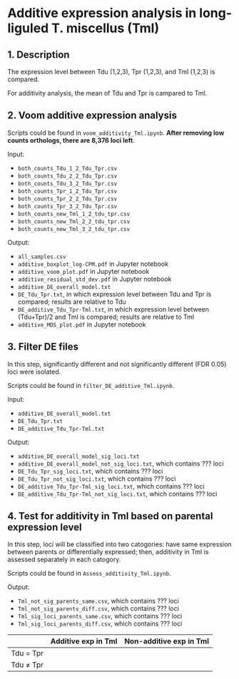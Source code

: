 # Additive expression analysis in long-liguled T. miscellus (Tml)

## 1. Description
The expression level between Tdu (1,2,3), Tpr (1,2,3), and Tml (1,2,3) is compared.

For additivity analysis, the mean of Tdu and Tpr is campared to Tml.

## 2. Voom additive expression analysis
Scripts could be found in `voom_additivity_Tml.ipynb`. **After removing low counts orthologs, there are 8,376 loci left**.

Input:
  - `both_counts_Tdu_1_2_Tdu_Tpr.csv`
  - `both_counts_Tdu_2_2_Tdu_Tpr.csv`
  - `both_counts_Tdu_3_2_Tdu_Tpr.csv`
  - `both_counts_Tpr_1_2_Tdu_Tpr.csv`
  - `both_counts_Tpr_2_2_Tdu_Tpr.csv`
  - `both_counts_Tpr_3_2_Tdu_Tpr.csv`
  - `both_counts_new_Tml_1_2_tdu_tpr.csv`
  - `both_counts_new_Tml_2_2_tdu_tpr.csv`
  - `both_counts_new_Tml_3_2_tdu_tpr.csv`

Output:
  - `all_samples.csv`
  - `additive_boxplot_log-CPM.pdf` in Jupyter notebook
  - `additive_voom_plot.pdf` in Jupyter notebook
  - `additive_residual_std_dev.pdf` in Jupyter notebook
  - `additive_DE_overall_model.txt`
  - `DE_Tdu_Tpr.txt`, in which expression level between Tdu and Tpr is compared; results are relative to Tdu
  - `DE_additive_Tdu_Tpr-Tml.txt`, in which expression level between (Tdu+Tpr)/2 and Tml is compared; results are relative to Tml
  - `additive_MDS_plot.pdf` in Jupyter notebook
  
## 3. Filter DE files
In this step, significantly different and not significantly different (FDR 0.05) loci were isolated.

Scripts could be found in `filter_DE_additive_Tml.ipynb`.

Input:
  - `additive_DE_overall_model.txt`
  - `DE_Tdu_Tpr.txt`
  - `DE_additive_Tdu_Tpr-Tml.txt`

Output:
  - `additive_DE_overall_model_sig_loci.txt`
  - `additive_DE_overall_model_not_sig_loci.txt`, which contains ??? loci
  - `DE_Tdu_Tpr_sig_loci.txt`, which contains ??? loci
  - `DE_Tdu_Tpr_not_sig_loci.txt`, which contains ??? loci
  - `DE_additive_Tdu_Tpr-Tml_sig_loci.txt`, which contains ??? loci
  - `DE_additive_Tdu_Tpr-Tml_not_sig_loci.txt`, which contains ??? loci

## 4. Test for additivity in Tml based on parental expression level
In this step, loci will be classified into two catogories: have same expression between parents or differentially expressed; then, additivity in Tml is assessed separately in each catogory.

Scripts could be found in `Assess_additivity_Tml.ipynb`.

Output:
  - `Tml_not_sig_parents_same.csv`, which contains ??? loci
  - `Tml_not_sig_parents_diff.csv`, which contains ??? loci
  - `Tml_sig_loci_parents_same.csv`, which contains ??? loci
  - `Tml_sig_loci_parents_diff.csv`, which contains ??? loci

|    | Additive exp in Tml | Non-additive exp in Tml |
| -- | -- | -- |
| Tdu = Tpr |  |  |
| Tdu ≠ Tpr |  |  |


